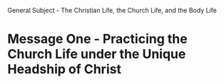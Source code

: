 General Subject - The Christian Life, the Church Life, and the Body Life

# Message One - Practicing the Church Life under the Unique Headship of Christ


